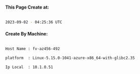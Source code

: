 
   
#### This Page Create at:

```bash

2023-09-02 - 04:25:36 UTC

```

#### Create By Machine:

```bash

Host Name : fv-az456-492

platform  : Linux-5.15.0-1041-azure-x86_64-with-glibc2.35

Ip Local  : 10.1.0.51

```


